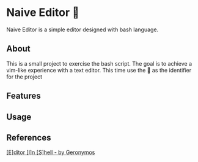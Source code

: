 # Naive Editor :ram:
Naive Editor is a simple editor designed with bash language.
## About

This is a small project to exercise the bash script. The goal is to achieve a vim-like experience with a text editor. This time use the :ram: as the identifier for the project

## Features
## Usage
## References
[[E]ditor [I]n [S]hell - by Geronymos](https://github.com/Geronymos/EIS)
